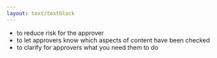 ```yaml
---
layout: text/textblock
---
```


- to reduce risk for the approver
- to let approvers know which aspects of content have been checked
- to clarify for approvers what you need them to do
